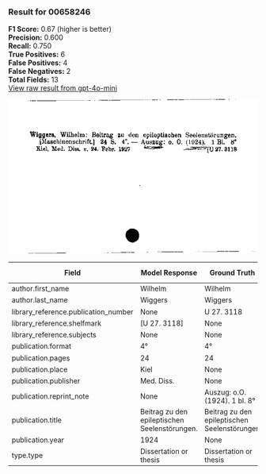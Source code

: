 ### Result for 00658246
**F1 Score:** 0.67 (higher is better)<br>**Precision:** 0.600<br>**Recall:** 0.750<br>**True Positives:** 6<br>**False Positives:** 4<br>**False Negatives:** 2<br>**Total Fields:** 13<br>[View raw result from gpt-4o-mini](https://github.com/RISE-UNIBAS/humanities_data_benchmark/blob/main/results/2025-09-02/T0164/request_T0164_00658246.json)

<img src="https://github.com/RISE-UNIBAS/humanities_data_benchmark/blob/main/benchmarks/zettelkatalog/images/00658246.jpg?raw=true" alt="00658246" width="600px">

| Field | Model Response | Ground Truth | Fuzzy Score | Match |
|-------|----------------|--------------|-------------|-------|
| author.first_name | Wilhelm | Wilhelm | 1.000 | ✅ |
| author.last_name | Wiggers | Wiggers | 1.000 | ✅ |
| library_reference.publication_number | None | U 27. 3118 | 0.000 | ❌ |
| library_reference.shelfmark | [U 27. 3118] | None | 0.000 | ❌ |
| library_reference.subjects | None | None | 1.000 | ✅ |
| publication.format | 4° | 4° | 1.000 | ✅ |
| publication.pages | 24 | 24 | 1.000 | ✅ |
| publication.place | Kiel | None | 0.000 | ❌ |
| publication.publisher | Med. Diss. | None | 0.000 | ❌ |
| publication.reprint_note | None | Auszug: o.O. (1924). 1 bl. 8° | 0.000 | ❌ |
| publication.title | Beitrag zu den epileptischen Seelenstörungen. | Beitrag zu den epileptischen Seelenstörungen | 0.989 | ✅ |
| publication.year | 1924 | None | 0.000 | ❌ |
| type.type | Dissertation or thesis | Dissertation or thesis | 1.000 | ✅ |
